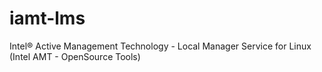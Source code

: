 # iamt-lms
Intel® Active Management Technology - Local Manager Service for Linux (Intel AMT - OpenSource Tools)
